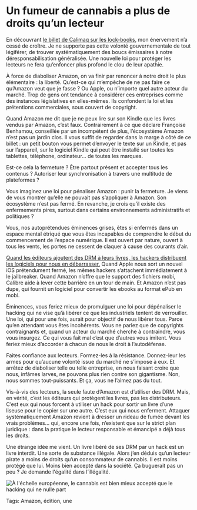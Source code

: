 # Un fumeur de cannabis a plus de droits qu’un lecteur

En découvrant [le billet de Calimaq sur les lock-books](http://scinfolex.com/2013/09/20/un-objet-qui-ne-respecte-pas-les-droits-du-lecteur-merite-t-il-de-sappeler-livre/), mon énervement n’a cessé de croître. Je ne supporte pas cette volonté gouvernementale de tout légiférer, de trouver systématiquement des boucs émissaires à notre déresponsabilisation généralisée. Une nouvelle loi pour protéger les lecteurs ne fera qu’enfoncer plus profond le clou de leur apathie.

À force de diaboliser Amazon, on va finir par renoncer à notre droit le plus élémentaire : la liberté. Qu’est-ce qui m’empêche de ne pas faire ce qu’Amazon veut que je fasse ? Ou Apple, ou n’importe quel autre acteur du marché. Trop de gens ont tendance à considérer ces entreprises comme des instances législatives en elles-mêmes. Ils confondent la loi et les prétentions commerciales, sous couvert de copyright.

Quand Amazon me dit que je ne peux lire sur son Kindle que les livres vendus par Amazon, c’est faux. Contrairement à ce que déclare Françoise Benhamou, conseillée par un incompétent de plus, l’écosystème Amazon n’est pas un jardin clos. Il vous suffit de regarder dans la marge à côté de ce billet : un petit bouton vous permet d’envoyer le texte sur un Kindle, et pas sur l’appareil, sur le logiciel Kindle qui peut être installé sur toutes les tablettes, téléphone, ordinateur… de toutes les marques.

Est-ce cela la fermeture ? Être partout présent et accepter tous les contenus ? Autoriser leur synchronisation à travers une multitude de plateformes ?

Vous imaginez une loi pour pénaliser Amazon : punir la fermeture. Je viens de vous montrer qu’elle ne pouvait pas s’appliquer à Amazon. Son écosystème n’est pas fermé. En revanche, je crois qu’il existe des enfermements pires, surtout dans certains environnements administratifs et politiques ?

Vous, nos autoprétendues éminences grises, êtes si enfermés dans un espace mental étriqué que vous êtes incapables de comprendre le début du commencement de l’espace numérique. Il est ouvert par nature, ouvert à tous les vents, les portes ne cessent de claquer à cause des courants d’air.

[Quand les éditeurs ajoutent des DRM à leurs livres, les hackers distribuent les logiciels pour nous en débarrasser.](/2012/09/16/ebooks-defends-tes-droits-avec-tes-armes/) Quand Apple nous sort un nouvel iOS prétendument fermé, les mêmes hackers s’attachent immédiatement à le jailbreaker. Quand Amazon n’offre que le support des fichiers mobi, Calibre aide à lever cette barrière en un tour de main. Et Amazon n’est pas dupe, qui fournit un logiciel pour convertir les ebooks au format ePub en mobi.

Éminences, vous feriez mieux de promulguer une loi pour dépénaliser le hacking qui ne vise qu’à libérer ce que les industriels tentent de verrouiller. Une loi, qui pour une fois, aurait pour objectif de nous libérer tous. Parce qu’en attendant vous êtes incohérents. Vous ne parlez que de copyrights contraignants et, quand un acteur du marché cherche à contraindre, vous vous insurgez. Ce qui vous fait mal c’est que d’autres vous imitent. Vous feriez mieux d’accorder à chacun de nous le droit à l’autodéfense.

Faites confiance aux lecteurs. Formez-les à la résistance. Donnez-leur les armes pour qu’aucune volonté issue du marché ne s’impose à eux. Et arrêtez de diaboliser telle ou telle entreprise, en nous faisant croire que nous, infâmes larves, ne pouvons plus rien contre son gigantisme. Non, nous sommes tout-puissants. Et ça, vous ne l’aimez pas du tout.

Vis-à-vis des lecteurs, la seule faute d’Amazon est d’utiliser des DRM. Mais, en vérité, c’est les éditeurs qui protègent les livres, pas les distributeurs. C’est eux qui nous forcent à utiliser un hack pour sortir un livre d’une liseuse pour le copier sur une autre. C’est eux qui nous enferment. Attaquer systématiquement Amazon revient à dresser un rideau de fumée devant les vrais problèmes... qui, encore une fois, n’existent que sur le strict plan juridique : dans la pratique le lecteur responsable et émancipé a déjà tous les droits.

Une étrange idée me vient. Un livre libéré de ses DRM par un hack est un livre interdit. Une sorte de substance illégale. Alors j’en déduis qu’un lecteur pirate a moins de droits qu’un consommateur de cannabis. Il est moins protégé que lui. Moins bien accepté dans la société. Ça buguerait pas un peu ? Je demande l'égalité dans l’illégalité.

![À l'échelle européenne, le cannabis est bien mieux accepté que le hacking qui ne nulle part](https://tcrouzet.com/images_tc/2013/09/595px-CarteEuropeCannabisMedical.gif)



Tags: Amazon, édition, une